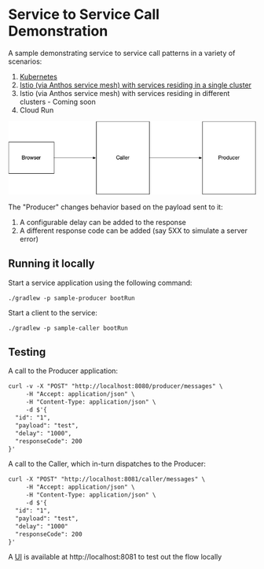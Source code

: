 # Service to Service Call Demonstration

A sample demonstrating service to service call patterns in a variety of scenarios:

1. [Kubernetes](https://bijukunjummen.medium.com/service-to-service-call-patterns-in-google-cloud-gke-243d94c73013)
2. [Istio (via Anthos service mesh) with services residing in a single cluster](https://bijukunjummen.medium.com/service-to-service-call-patterns-gke-with-anthos-service-mesh-on-a-single-cluster-9c7d48d94c0b)
3. Istio (via Anthos service mesh) with services residing in different clusters - Coming soon
4. Cloud Run

![](caller-producer.jpg)


The "Producer" changes behavior based on the payload sent to it:
1. A configurable delay can be added to the response
2. A different response code can be added (say 5XX to simulate a server error)

## Running it locally

Start a service application using the following command:

```shell
./gradlew -p sample-producer bootRun
```

Start a client to the service:

```shell
./gradlew -p sample-caller bootRun
```

## Testing

A call to the Producer application:

```shell
curl -v -X "POST" "http://localhost:8080/producer/messages" \
     -H "Accept: application/json" \
     -H "Content-Type: application/json" \
     -d $'{
  "id": "1",
  "payload": "test",
  "delay": "1000",
  "responseCode": 200
}'
```

A call to the Caller, which in-turn dispatches to the Producer:

```shell
curl -X "POST" "http://localhost:8081/caller/messages" \
     -H "Accept: application/json" \
     -H "Content-Type: application/json" \
     -d $'{
  "id": "1",
  "payload": "test",
  "delay": "1000"
  "responseCode": 200
}'
```

A [UI](http://localhost:8081) is available at http://localhost:8081 to test out the flow locally